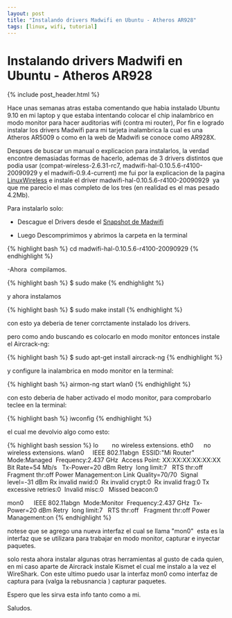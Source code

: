 ```yaml
---
layout: post
title: "Instalando drivers Madwifi en Ubuntu - Atheros AR928"
tags: [linux, wifi, tutorial]
---
```

# Instalando drivers Madwifi en Ubuntu - Atheros AR928

{% include post_header.html %}

Hace unas semanas atras estaba comentando que habia instalado Ubuntu 9.10 en mi laptop y que estaba intentando colocar el chip inalambrico en modo monitor para hacer auditorias wifi (contra mi router), Por fin e logrado instalar los drivers Madwifi para mi tarjeta inalambrica la cual es una Atheros AR5009 o como en la web de Madwifi se conoce como AR928X.

Despues de buscar un manual o explicacion para instalarlos, la verdad encontre demasiadas formas de hacerlo, ademas de 3 drivers distintos que podia usar (compat-wireless-2.6.31-rc7, madwifi-hal-0.10.5.6-r4100-20090929 y el madwifi-0.9.4-current) me fui por la explicacion de la pagina <a title="Drivers para Ath9k" href="http://linuxwireless.org/en/users/Drivers/ath9k" target="_blank">LinuxWireless</a> e instale el driver madwifi-hal-0.10.5.6-r4100-20090929  ya que me parecio el mas completo de los tres (en realidad es el mas pesado 4.2Mb).

Para instalarlo solo:

- Descague el Drivers desde el <a href="http://snapshots.madwifi-project.org/" target="_blank">Snapshot de Madwifi</a>

- Luego Descomprimimos y abrimos la carpeta en la terminal

{% highlight bash %}
cd madwifi-hal-0.10.5.6-r4100-20090929
{% endhighlight %}

-Ahora  compilamos.

{% highlight bash %}
$ sudo make
{% endhighlight %}

y ahora instalamos

{% highlight bash %}
$ sudo make install
{% endhighlight %}

con esto ya deberia de tener corrctamente instalado los drivers.

pero como ando buscando es colocarlo en modo monitor entonces instale el Aircrack-ng:

{% highlight bash %}
$ sudo apt-get install aircrack-ng
{% endhighlight %}

y configure la inalambrica en modo monitor en la terminal:

{% highlight bash %}
airmon-ng start wlan0
{% endhighlight %}

con esto deberia de haber activado el modo monitor, para comprobarlo teclee en la terminal:

{% highlight bash %}
iwconfig
{% endhighlight %}

el cual me devolvio algo como esto:

{% highlight bash session %}
lo        no wireless extensions.
eth0      no wireless extensions.
wlan0     IEEE 802.11abgn  ESSID:&quot;Mi Router&quot;
 Mode:Managed  Frequency:2.437 GHz  Access Point: XX:XX:XX:XX:XX:XX
 Bit Rate=54 Mb/s   Tx-Power=20 dBm
 Retry  long limit:7   RTS thr:off   Fragment thr:off
 Power Management:on
 Link Quality=70/70  Signal level=-31 dBm
 Rx invalid nwid:0  Rx invalid crypt:0  Rx invalid frag:0
 Tx excessive retries:0  Invalid misc:0   Missed beacon:0

mon0      IEEE 802.11abgn  Mode:Monitor  Frequency:2.437 GHz  Tx-Power=20 dBm
 Retry  long limit:7   RTS thr:off   Fragment thr:off
 Power Management:on
{% endhighlight %}

notese que se agrego una nueva interfaz el cual se llama "mon0"  esta es la interfaz que se utilizara para trabajar en modo monitor, capturar e inyectar paquetes.

solo resta ahora instalar algunas otras herramientas al gusto de cada quien, en mi caso aparte de Aircrack instale Kismet el cual me instalo a la vez el WireShark. Con este ultimo puedo usar la interfaz mon0 como interfaz de captura para (valga la rebusnancia ) capturar paquetes.

Espero que les sirva esta info tanto como a mi.

Saludos.
